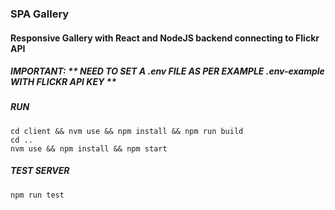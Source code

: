 ### SPA Gallery
#### Responsive Gallery with React and NodeJS backend connecting to Flickr API

##### IMPORTANT: ** NEED TO SET A .env FILE AS PER EXAMPLE .env-example WITH FLICKR API KEY **

##### RUN

```
cd client && nvm use && npm install && npm run build
cd ..
nvm use && npm install && npm start
```

##### TEST SERVER

```
npm run test
```
